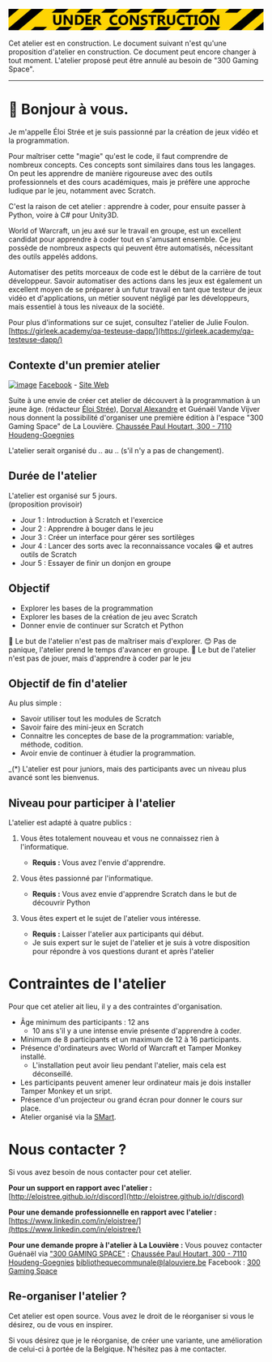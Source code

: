 ![WIP](https://github.com/EloiStree/EloiStree/blob/master/Images/WIP.png)

Cet atelier est en construction.
Le document suivant n'est qu'une proposition d'atelier en construction.
Ce document peut encore changer à tout moment.
L'atelier proposé peut être annulé au besoin de "300 Gaming Space".

---

# 🙌 Bonjour à vous.



Je m'appelle Éloi Strée et je suis passionné par la création de jeux vidéo et la programmation.

Pour maîtriser cette "magie" qu'est le code, il faut comprendre de nombreux concepts. 
Ces concepts sont similaires dans tous les langages. On peut les apprendre de manière rigoureuse avec des outils professionnels et des cours académiques, mais je préfère une approche ludique par le jeu, notamment avec Scratch.

C'est la raison de cet atelier : apprendre à coder, pour ensuite passer à Python, voire à C# pour Unity3D.

World of Warcraft, un jeu axé sur le travail en groupe, est un excellent candidat pour apprendre à coder tout en s'amusant ensemble.
Ce jeu possède de nombreux aspects qui peuvent être automatisés, nécessitant des outils appelés addons.

Automatiser des petits morceaux de code est le début de la carrière de tout développeur. 
Savoir automatiser des actions dans les jeux est également un excellent moyen de se préparer à un futur travail en tant que testeur de jeux vidéo et d'applications, un métier souvent négligé par les développeurs, mais essentiel à tous les niveaux de la société.

Pour plus d'informations sur ce sujet, consultez l'atelier de Julie Foulon.  
[https://girleek.academy/qa-testeuse-dapp/](https://girleek.academy/qa-testeuse-dapp/)  




## Contexte d'un premier atelier

[![image](https://github.com/EloiStree/HelloCarRC/assets/20149493/0428d78c-7bd3-43a3-9c38-2c470dd05083)](https://www.facebook.com/300gamingspace)
[Facebook](https://www.facebook.com/300gamingspace) - [Site Web](https://www.lalouviere.be/loisirs/culture/bibliotheques/actualites/300-gaming-space-un-pole-jeux-video-a-houdeng)

Suite à une envie de créer cet atelier de découvert à la programmation à un jeune âge. (rédacteur [Éloi Strée](https://www.linkedin.com/in/eloistree/)), [Dorval Alexandre](https://www.linkedin.com/in/alexandre-dorval/) et Guénaël Vande Vijver nous donnent la possibilité d'organiser une première édition à l'espace "300 Gaming Space" de La Louvière.
[Chaussée Paul Houtart, 300 - 7110 Houdeng-Goegnies](https://maps.app.goo.gl/hfouJ5wBncgeBWDE7)

L'atelier serait organisé du .. au  .. (s'il n'y a pas de changement).

## Durée de l'atelier

L'atelier est organisé sur 5 jours.  
(proposition provisoir)  
- Jour 1 : Introduction à Scratch et l'exercice
- Jour 2 : Apprendre à bouger dans le jeu
- Jour 3 : Créer un interface pour gérer ses sortilèges
- Jour 4 : Lancer des sorts avec la reconnaissance vocales 😁 et autres outils de Scratch
- Jour 5 : Essayer de finir un donjon en groupe

## Objectif
- Explorer les bases de la programmation
- Explorer les bases de la création de jeu avec Scratch
- Donner envie de continuer sur Scratch et Python

🎯 Le but de l'atelier n'est pas de maîtriser mais d'explorer.
😊 Pas de panique, l'atelier prend le temps d'avancer en groupe.
🚨 Le but de l'atelier n'est pas de jouer, mais d'apprendre à coder par le jeu

## Objectif de fin d'atelier

Au plus simple :
- Savoir utiliser tout les modules de Scratch
- Savoir faire des mini-jeux en Scratch
- Connaitre les conceptes de base de la programmation: variable, méthode, codition.
- Avoir envie de continuer à étudier la programmation.
     
_(*) L'atelier est pour juniors, mais des participants avec un niveau plus avancé sont les bienvenus. 

## Niveau pour participer à l'atelier
L'atelier est adapté à quatre publics :

1. Vous êtes totalement nouveau et vous ne connaissez rien à l'informatique.
   - **Requis :** Vous avez l'envie d'apprendre.

2. Vous êtes passionné par l'informatique.
   - **Requis :** Vous avez envie d'apprendre Scratch dans le but de découvrir Python

4. Vous êtes expert et le sujet de l'atelier vous intéresse.
   - **Requis :** Laisser l'atelier aux participants qui début.
   - Je suis expert sur le sujet de l'atelier et je suis à votre disposition pour répondre à vos questions durant et après l'atelier

# Contraintes de l'atelier

Pour que cet atelier ait lieu, il y a des contraintes d'organisation.

- Âge minimum des participants : 12 ans
   - 10 ans s'il y a une intense envie présente d'apprendre à coder.
- Minimum de 8 participants et un maximum de 12 à 16 participants.
- Présence d'ordinateurs avec World of Warcraft et Tamper Monkey installé.
   - L'installation peut avoir lieu pendant l'atelier, mais cela est déconseillé.
- Les participants peuvent amener leur ordinateur mais je dois installer Tamper Monkey et un sript.
- Présence d'un projecteur ou grand écran pour donner le cours sur place.
- Atelier organisé via la [SMart](https://smartbe.be/fr).

# Nous contacter ?

Si vous avez besoin de nous contacter pour cet atelier.

**Pour un support en rapport avec l'atelier :**
[http://eloistree.github.io/r/discord](http://eloistree.github.io/r/discord)

**Pour une demande professionnelle en rapport avec l'atelier :**
[https://www.linkedin.com/in/eloistree/](https://www.linkedin.com/in/eloistree/)

**Pour une demande propre à l'atelier à La Louvière :**
Vous pouvez contacter Guénaël via ["300 GAMING SPACE"](https://www.lalouviere.be/loisirs/culture/bibliotheques/actualites/300-gaming-space-un-pole-jeux-video-a-houdeng) :
[Chaussée Paul Houtart, 300 - 7110 Houdeng-Goegnies](https://maps.app.goo.gl/hfouJ5wBncgeBWDE7)
bibliothequecommunale@lalouviere.be
Facebook : [300 Gaming Space](https://www.facebook.com/300gamingspace)

## Re-organiser l'atelier ?

Cet atelier est open source.
Vous avez le droit de le réorganiser si vous le désirez, ou de vous en inspirer.

Si vous désirez que je le réorganise, de créer une variante, une amélioration de celui-ci à portée de la Belgique.
N'hésitez pas à me contacter.

